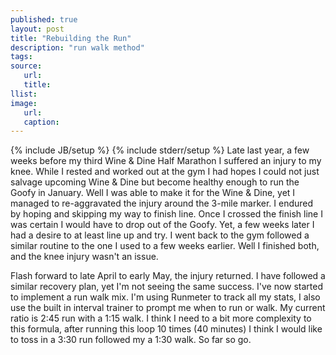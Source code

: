 ```yaml
---
published: true
layout: post
title: "Rebuilding the Run"
description: "run walk method"
tags:
source:
   url:
   title:
llist:
image:
   url:
   caption:
---
```

{% include JB/setup %}
{% include stderr/setup %}
Late last year, a few weeks before my third Wine & Dine Half Marathon I suffered an injury to my knee. While I rested and worked out at the gym I had hopes I could not just salvage upcoming Wine & Dine but become healthy enough to run the Goofy in January. Well I was able to make it for the Wine & Dine, yet I managed to re-aggravated the injury around the 3-mile marker. I endured by hoping and skipping my way to finish line. Once I crossed the finish line I was certain I would have to drop out of the Goofy. Yet, a few weeks later I had a desire to at least line up and try. I went back to the gym followed a similar routine to the one I used to a few weeks earlier. Well I finished both, and the knee injury wasn't an issue.

Flash forward to late April to early May, the injury returned. I have followed a similar recovery plan, yet I'm not seeing the same success. I've now started to implement a run walk mix. I'm using Runmeter to track all my stats, I also use the built in interval trainer to prompt me when to run or walk. My current ratio is 2:45 run with a 1:15 walk. I think I need to a bit more complexity to this formula, after running this loop 10 times (40 minutes) I think I would like to toss in a 3:30 run followed my a 1:30 walk. So far so go.